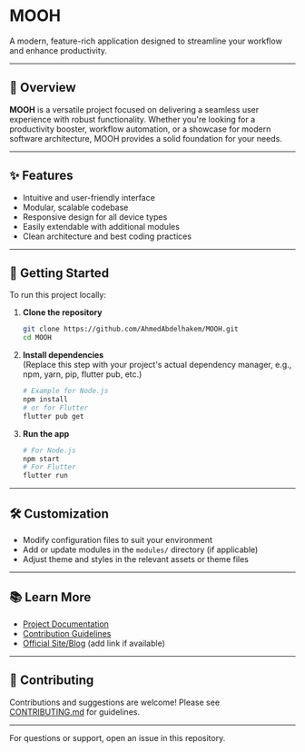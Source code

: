 # MOOH

A modern, feature-rich application designed to streamline your workflow and enhance productivity.

---

## 🚀 Overview

**MOOH** is a versatile project focused on delivering a seamless user experience with robust functionality. Whether you're looking for a productivity booster, workflow automation, or a showcase for modern software architecture, MOOH provides a solid foundation for your needs.

---

## ✨ Features

- Intuitive and user-friendly interface
- Modular, scalable codebase
- Responsive design for all device types
- Easily extendable with additional modules
- Clean architecture and best coding practices

---

## 🏁 Getting Started

To run this project locally:

1. **Clone the repository**
    ```sh
    git clone https://github.com/AhmedAbdelhakem/MOOH.git
    cd MOOH
    ```

2. **Install dependencies**  
   (Replace this step with your project's actual dependency manager, e.g., npm, yarn, pip, flutter pub, etc.)
    ```sh
    # Example for Node.js
    npm install
    # or for Flutter
    flutter pub get
    ```

3. **Run the app**
    ```sh
    # For Node.js
    npm start
    # For Flutter
    flutter run
    ```

---

## 🛠️ Customization

- Modify configuration files to suit your environment
- Add or update modules in the `modules/` directory (if applicable)
- Adjust theme and styles in the relevant assets or theme files

---

## 📚 Learn More

- [Project Documentation](docs/)
- [Contribution Guidelines](CONTRIBUTING.md)
- [Official Site/Blog](#) (add link if available)

---

## 🤝 Contributing

Contributions and suggestions are welcome! Please see [CONTRIBUTING.md](CONTRIBUTING.md) for guidelines.

---

For questions or support, open an issue in this repository.
